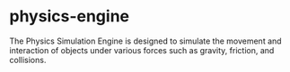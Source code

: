 # physics-engine
The Physics Simulation Engine is designed to simulate the movement and interaction of objects under various forces such as gravity, friction, and collisions.
